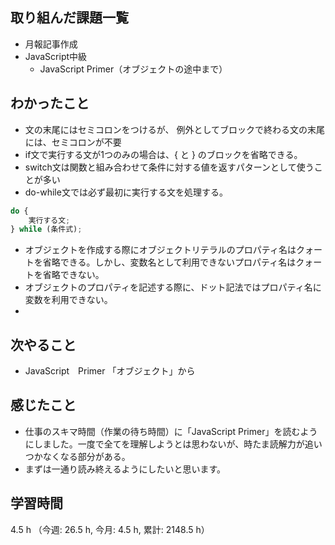 ## 取り組んだ課題一覧
- 月報記事作成    
- JavaScript中級
    - JavaScript Primer（オブジェクトの途中まで）

## わかったこと
- 文の末尾にはセミコロンをつけるが、 例外としてブロックで終わる文の末尾には、セミコロンが不要
- if文で実行する文が1つのみの場合は、{ と } のブロックを省略できる。
- switch文は関数と組み合わせて条件に対する値を返すパターンとして使うことが多い
- do-while文では必ず最初に実行する文を処理する。
```javascript
do {
    実行する文;
} while (条件式);
```
- オブジェクトを作成する際にオブジェクトリテラルのプロパティ名はクォートを省略できる。しかし、変数名として利用できないプロパティ名はクォートを省略できない。
- オブジェクトのプロパティを記述する際に、ドット記法ではプロパティ名に変数を利用できない。
- 

## 次やること
- JavaScript　Primer 「オブジェクト」から

    
## 感じたこと
- 仕事のスキマ時間（作業の待ち時間）に「JavaScript Primer」を読むようにしました。一度で全てを理解しようとは思わないが、時たま読解力が追いつかなくなる部分がある。
- まずは一通り読み終えるようにしたいと思います。
    
## 学習時間
4.5 h （今週: 26.5 h, 今月: 4.5 h, 累計: 2148.5 h）